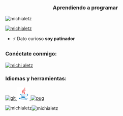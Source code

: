 <h3 align="center">Aprendiendo a programar</h3>

<p align="left"> <img src="https://komarev.com/ghpvc/?username=michialetz&label=Profile%20views&color=0e75b6&style=flat " alt="michialetz" /> </p>

<p align="left"> <a href="https://github.com/ryo-ma/github-profile-trofeo"><img src="https ://github-profile-trophy.vercel.app/?username=michialetz" alt="michialetz" /></a> </p>

- ⚡ Dato curioso **soy patinador**

<h3 align="left ">Conéctate conmigo:</h3>
<p align="left">
<a href="https://fb.com/michi aletz" target="blank"><img align="center" src=" https://crudo.githubusercontent.com/rahuldkjain/github-profile-readme-generator/master/src/images/icons/Social/facebook.svg" alt="michi aletz" height="30" width="40" /></a>
</p>

<h3 align="left">Idiomas y herramientas:</h3>
<p align="left"> <a href="https://git-scm.com/" target="_blank" rel="noreferrer"> <img src="https://www.vectorlogo.zone/ logos/git-scm/git-scm-icon.svg" alt="git" width="40" height="40"/> </a> <a href="https://www.java.com" target="_blank" rel="noreferrer"> <img src="https://raw.githubusercontent.com/devicons/devicon/master/icons/java/java-original.svg" alt="java" width=" 40" height="40"/> </a> <a href="https://pugjs.org" target="_blank" rel="noreferrer"> <img src="https://cdn.worldvectorlogo. com/logos/pug.svg"alt="pug" width="40" height="40"/> </a> </p>

<p><img align="left" src="https://github-readme-stats.vercel. app/api/top-langs?username=michialetz&show_icons=true&locale=en&layout=compact" alt="michialetz" /></p>

<p> <img align="center" src="https://github-readme-stats.vercel.app/api?username=michialetz&show_icons=true&locale=en" alt="michialetz" /></p>
